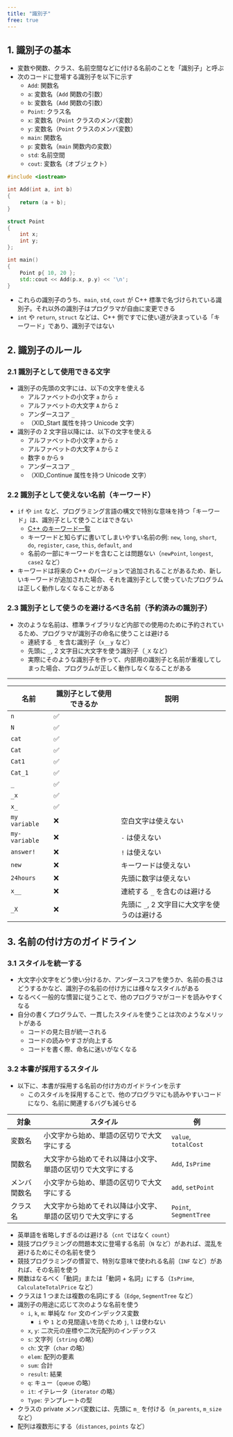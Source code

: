 ```yaml
---
title: "識別子"
free: true
---
```


## 1. 識別子の基本
- 変数や関数、クラス、名前空間などに付ける名前のことを「識別子」と呼ぶ
- 次のコードに登場する識別子を以下に示す
	- `Add`: 関数名
	- `a`: 変数名（`Add` 関数の引数）
	- `b`: 変数名（`Add` 関数の引数）
	- `Point`: クラス名
	- `x`: 変数名（`Point` クラスのメンバ変数）
	- `y`: 変数名（`Point` クラスのメンバ変数）
	- `main`: 関数名
	- `p`: 変数名（`main` 関数内の変数）
	- `std`: 名前空間
	- `cout`: 変数名（オブジェクト）

```cpp
#include <iostream>

int Add(int a, int b)
{
	return (a + b);
}

struct Point
{
	int x;
	int y;
};

int main()
{
	Point p{ 10, 20 };
	std::cout << Add(p.x, p.y) << '\n';
}
```

- これらの識別子のうち、`main`, `std`, `cout` が C++ 標準で名づけられている識別子。それ以外の識別子はプログラマが自由に変更できる
- `int` や `return`, `struct` などは、C++ 側ですでに使い道が決まっている「キーワード」であり、識別子ではない


## 2. 識別子のルール

### 2.1 識別子として使用できる文字
- 識別子の先頭の文字には、以下の文字を使える
	- アルファベットの小文字 `a` から `z`
	- アルファベットの大文字 `A` から `Z`
	- アンダースコア `_`
	- （XID_Start 属性を持つ Unicode 文字）
- 識別子の 2 文字目以降には、以下の文字を使える
	- アルファベットの小文字 `a` から `z`
	- アルファベットの大文字 `A` から `Z`
	- 数字 `0` から `9`
	- アンダースコア `_`
	- （XID_Continue 属性を持つ Unicode 文字）

### 2.2 識別子として使えない名前（キーワード）
- `if` や `int` など、プログラミング言語の構文で特別な意味を持つ「キーワード」は、識別子として使うことはできない
	- [C++ のキーワード一覧](https://en.cppreference.com/w/cpp/keyword) 
	- キーワードと知らずに書いてしまいやすい名前の例: `new`, `long`, `short`, `do`, `register`, `case`, `this`, `default`, `and`
	- 名前の一部にキーワードを含むことは問題ない（`newPoint`, `longest`, `case2` など）
- キーワードは将来の C++ のバージョンで追加されることがあるため、新しいキーワードが追加された場合、それを識別子として使っていたプログラムは正しく動作しなくなることがある

### 2.3 識別子として使うのを避けるべき名前（予約済みの識別子）
- 次のような名前は、標準ライブラリなど内部での使用のために予約されているため、プログラマが識別子の命名に使うことは避ける
	- 連続する `_` を含む識別子（`x__y` など）
	- 先頭に `_`, 2 文字目に大文字を使う識別子（`_X` など）
	- 実際にそのような識別子を作って、内部用の識別子と名前が重複してしまった場合、プログラムが正しく動作しなくなることがある

---

| 名前 | 識別子として使用できるか | 説明 |
| --- | --- | --- |
| `n` | ✅ |  |
| `N` | ✅ |  |
| `cat` | ✅ |  |
| `Cat` | ✅ |  |
| `Cat1` | ✅ |  |
| `Cat_1` | ✅ |  |
| `_` | ✅ |  |
| `_x` | ✅ |  |
| `x_` | ✅ |  |
| `my variable` | ❌ | 空白文字は使えない |
| `my-variable` | ❌ | `-` は使えない |
| `answer!` | ❌ | `!` は使えない |
| `new` | ❌ | キーワードは使えない |
| `24hours` | ❌ | 先頭に数字は使えない |
| `x__` | ❌ | 連続する `_` を含むのは避ける |
| `_X` | ❌ | 先頭に `_`, 2 文字目に大文字を使うのは避ける |

## 3. 名前の付け方のガイドライン

### 3.1 スタイルを統一する
- 大文字小文字をどう使い分けるか、アンダースコアを使うか、名前の長さはどうするかなど、識別子の名前の付け方には様々なスタイルがある
- なるべく一般的な慣習に従うことで、他のプログラマがコードを読みやすくなる
- 自分の書くプログラムで、一貫したスタイルを使うことは次のようなメリットがある
	- コードの見た目が統一される
	- コードの読みやすさが向上する
	- コードを書く際、命名に迷いがなくなる

### 3.2 本書が採用するスタイル
- 以下に、本書が採用する名前の付け方のガイドラインを示す
	- このスタイルを採用することで、他のプログラマにも読みやすいコードになり、名前に関連するバグも減らせる

| 対象 | スタイル | 例 |
| --- | --- | --- |
| 変数名 | 小文字から始め、単語の区切りで大文字にする | `value`, `totalCost` |
| 関数名 | 大文字から始めてそれ以降は小文字、単語の区切りで大文字にする | `Add`, `IsPrime` |
| メンバ関数名 | 小文字から始め、単語の区切りで大文字にする | `add`, `setPoint` |
| クラス名 | 大文字から始めてそれ以降は小文字、単語の区切りで大文字にする | `Point`, `SegmentTree` |

- 英単語を省略しすぎるのは避ける（`cnt` ではなく `count`）
- 競技プログラミングの問題本文に登場する名前（`N` など）があれば、混乱を避けるためにその名前を使う
- 競技プログラミングの慣習で、特別な意味で使われる名前（`INF` など）があれば、その名前を使う
- 関数はなるべく「動詞」または「動詞 + 名詞」にする（`IsPrime`, `CalculateTotalPrice` など）
- クラスは 1 つまたは複数の名詞にする（`Edge`, `SegmentTree` など）
- 識別子の用途に応じて次のような名前を使う
	- `i`, `k`, `m`: 単純な `for` 文のインデックス変数
		- `i` や `1` との見間違いを防ぐため `j`, `l` は使わない
	- `x`, `y`: 二次元の座標や二次元配列のインデックス
	- `s`: 文字列（`string` の略）
	- `ch`: 文字（`char` の略）
	- `elem`: 配列の要素
	- `sum`: 合計
	- `result`: 結果
	- `q`: キュー（`queue` の略）
	- `it`: イテレータ（`iterator` の略）
	- `Type`: テンプレートの型
- クラスの private メンバ変数には、先頭に `m_` を付ける（`m_parents`, `m_size` など）
- 配列は複数形にする（`distances`, `points` など）
